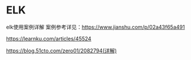 # ELK
elk使用案例详解
案例参考详见：https://www.jianshu.com/p/02a43f65a491

https://learnku.com/articles/45524


https://blog.51cto.com/zero01/2082794(详解)

